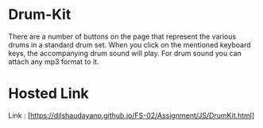 # Drum-Kit

There are a number of buttons on the page that represent the various drums in a standard drum set. When you click on the mentioned keyboard keys, the accompanying drum sound will play. For drum sound you can attach any mp3 format to it.


# Hosted Link

Link : [https://dilshaudayanp.github.io/FS-02/Assignment/JS/DrumKit.html]


